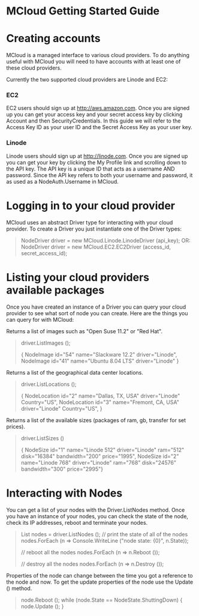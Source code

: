 MCloud Getting Started Guide
=============================


Creating accounts
=================
MCloud is a managed interface to various cloud providers.  To do
anything useful with MCloud you will need to have accounts with at
least one of these cloud providers.

Currently the two supported cloud providers are Linode and EC2:

### EC2

EC2 users should sign up at http://aws.amazon.com. Once you are signed
up you can get your access key and your secret access key by clicking Account and
then SecurityCredentials. In this guide we will refer to the Access
Key ID as your user ID and the Secret Access Key as your user key.

### Linode

Linode users should sign up at http://linode.com. Once you are signed
up you can get your key by clicking the My Profile link and scrolling
down to the API key.  The API key is a unique ID that acts as a
username AND password. Since the API key refers to both your username
and password, it as used as a NodeAuth.Username in MCloud.




Logging in to your cloud provider 
=================================
MCloud uses an abstract Driver type for interacting with your cloud
provider. To create a Driver you just instantiate one of the Driver
types:

> NodeDriver driver = new MCloud.Linode.LinodeDriver (api_key);
OR:
> NodeDriver driver = new MCloud.EC2.EC2Driver (access_id, secret_access_id);



Listing your cloud providers available packages
===============================================
Once you have created an instance of a Driver you can query your cloud
provider to see what sort of node you can create. Here are the things
you can query for with MCloud:

 Returns a list of images such as "Open Suse 11.2" or "Red Hat".
> driver.ListImages ();
>
> { NodeImage id="54" name="Slackware 12.2" driver="Linode", NodeImage id="41" name="Ubuntu 8.04 LTS" driver="Linode" }

Returns a list of the geographical data center locations.
> driver.ListLocations ();
>
>{ NodeLocation id="2" name="Dallas, TX, USA" driver="Linode" Country="US", NodeLocation id="3" name="Fremont, CA, USA" driver="Linode" Country="US", }

Returns a list of the available sizes (packages of ram, gb, transfer
for set prices).
> driver.ListSizes ()
>
> { NodeSize id="1" name="Linode 512" driver="Linode" ram="512" disk="16384" bandwidth="200" price="1995", NodeSize id="2" name="Linode 768" driver="Linode" ram="768" disk="24576" bandwidth="300" price="2995"}


Interacting with Nodes
======================
You can get a list of your nodes with the Driver.ListNodes method. 
Once you have an instance of your nodes, you can check the state of
the node, check its IP addresses, reboot and terminate your nodes.

> List<Node> nodes = driver.ListNodes ();
> // print the state of all of the nodes
> nodes.ForEach (n => Console.WriteLine ("node state:  {0}", n.State));
>
> // reboot all the nodes
> nodes.ForEach (n => n.Reboot ());
>
> // destroy all the nodes
> nodes.ForEach (n => n.Destroy ());

Properties of the node can change between the time you got a reference
to the node and now.  To get the update properties of the node use the
Update () method.

> node.Reboot ();
> while (node.State == NodeState.ShuttingDown) {
>     node.Update ();
> }



